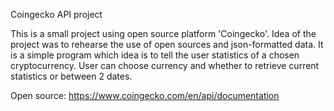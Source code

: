 Coingecko API project

This is a small project using open source platform 'Coingecko'. Idea of the project was to rehearse the use of open sources and json-formatted data. It is a simple program which idea is to tell the user statistics of a chosen cryptocurrency. User can choose currency and whether to retrieve current statistics or between 2 dates. 

Open source: https://www.coingecko.com/en/api/documentation